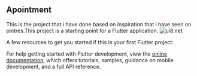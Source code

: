 
## Apointment 

This is the project that i have done based on inspiration that i have seen on pintres.This project is a starting point for a Flutter application.
![ui8.net](https://i.pinimg.com/originals/24/b5/c2/24b5c209c3ed6f1d5f5a346dad1c081b.jpg)

A few resources to get you started if this is your first Flutter project:

For help getting started with Flutter development, view the
[online documentation](https://docs.flutter.dev/), which offers tutorials,
samples, guidance on mobile development, and a full API reference.

